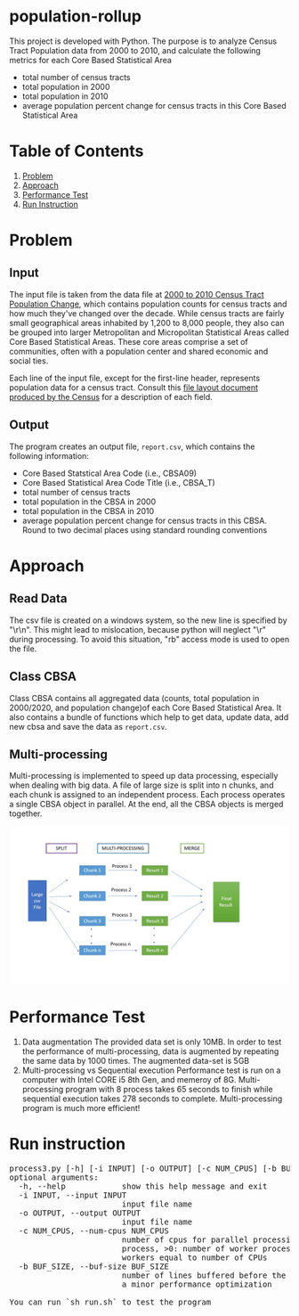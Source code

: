 # population-rollup
This project is developed with Python.
The purpose is to analyze Census Tract Population data from 2000 to 2010, and calculate the following metrics for each Core Based Statistical Area
* total number of census tracts
* total population in 2000
* total population in 2010 
* average population percent change for census tracts in this Core Based Statistical Area

# Table of Contents
1. [Problem](README.md#problem)
2. [Approach](README.md#Approach)
3. [Performance Test](README.md#Performance-Test)
4. [Run Instruction](README.md#Run-Instruction)

# Problem

## Input
The input file is taken from the data file at [2000 to 2010 Census Tract Population Change](https://www.census.gov/data/tables/time-series/dec/metro-micro/tract-change-00-10.html), which contains population counts for census tracts and how much they've changed over the decade. While census tracts are fairly small geographical areas inhabited by 1,200 to 8,000 people, they also can be grouped into larger Metropolitan and Micropolitan Statistical Areas called Core Based Statistical Areas. These core areas comprise a set of communities, often with a population center and shared economic and social ties. 

Each line of the input file, except for the first-line header, represents population data for a census tract. Consult this [file layout document produced by the Census](https://www2.census.gov/programs-surveys/metro-micro/technical-documentation/file-layout/tract-change-00-10/censustract-00-10-layout.doc) for a description of each field.

## Output
The program creates an output file, `report.csv`, which contains the following information:
* Core Based Statstical Area Code (i.e., CBSA09)
* Core Based Statistical Area Code Title (i.e., CBSA_T)
* total number of census tracts
* total population in the CBSA in 2000
* total population in the CBSA in 2010
* average population percent change for census tracts in this CBSA. Round to two decimal places using standard rounding conventions

# Approach
## Read Data
The csv file is created on a windows system, so the new line is specified by "\r\n". This might lead to mislocation, because python will neglect "\r" during processing. To avoid this situation, "rb" access mode is used to open the file.

## Class CBSA 
Class CBSA contains all aggregated data (counts, total population in 2000/2020, and population change)of each Core Based Statistical Area. It also contains a bundle of functions which help to get data, update data, add new cbsa and save the data as `report.csv`.

## Multi-processing
Multi-processing is implemented to speed up data processing, especially when dealing with big data. A file of large size is split into n chunks, and each chunk is assigned to an independent process. Each process operates a single CBSA object in parallel. At the end, all the CBSA objects is merged together.

![Screenshot](https://github.com/markice25/population-rollup/blob/main/doc/Slide1.jpg)


# Performance Test
1.  Data augmentation
The provided data set is only 10MB. In order to test the performance of multi-processing, data is augmented by repeating the same data by 1000 times. The augmented data-set is 5GB
2.  Multi-processing vs Sequential execution
Performance test is run on a computer with Intel CORE i5 8th Gen, and memeroy of 8G. Multi-processing program with 8 process takes 65 seconds to finish while sequential execution takes 278 seconds to complete. Multi-processing program is much more efficient!

# Run instruction
<pre>
process3.py [-h] [-i INPUT] [-o OUTPUT] [-c NUM_CPUS] [-b BUF_SIZE]
optional arguments:
  -h, --help            show this help message and exit
  -i INPUT, --input INPUT
                        input file name
  -o OUTPUT, --output OUTPUT
                        input file name
  -c NUM_CPUS, --num-cpus NUM_CPUS
                        number of cpus for parallel processing, 0: single
                        process, >0: number of worker processes, <0: number of
                        workers equal to number of CPUs
  -b BUF_SIZE, --buf-size BUF_SIZE
                        number of lines buffered before the CSV parsing, just
                        a minor performance optimization

You can run `sh run.sh` to test the program
<pre>

